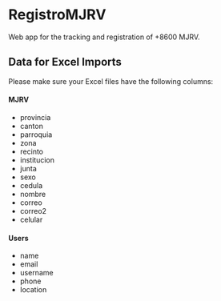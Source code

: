 # RegistroMJRV
 Web app for the tracking and registration of +8600 MJRV.

## Data for Excel Imports
Please make sure your Excel files have the following columns:

#### MJRV

- provincia
- canton
- parroquia
- zona
- recinto
- institucion
- junta
- sexo
- cedula
- nombre
- correo
- correo2
- celular

#### Users

- name
- email
- username
- phone
- location
